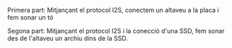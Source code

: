 Primera part: Mitjançant el protocol I2S, conectem un altaveu a la placa i fem sonar un tó

Segona part: Mitjançant el protocol I2S i la conecció d'una SSD, fem sonar des de l'altaveu un archiu dins de la SSD.
